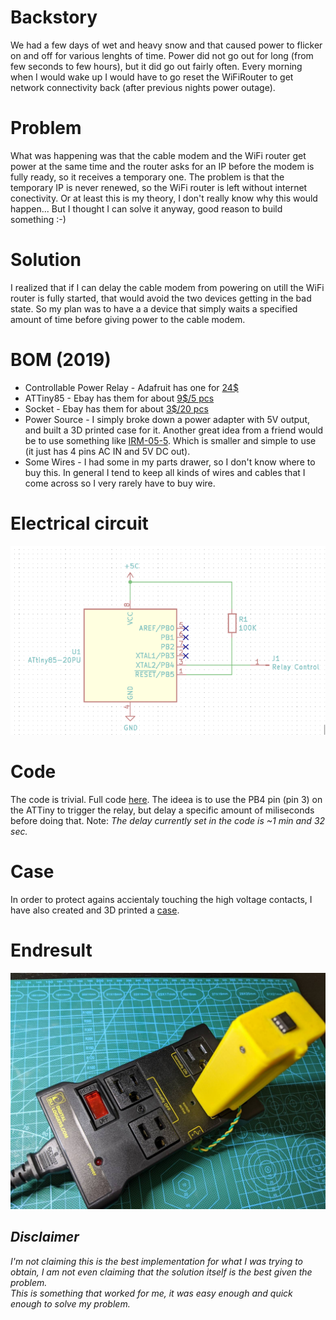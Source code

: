 # Backstory
We had a few days of wet and heavy snow and that caused power to flicker on and off for various lenghts of time.
Power did not go out for long (from few seconds to few hours), but it did go out fairly often.
Every morning when I would wake up I would have to go reset the WiFiRouter to get network connectivity back (after previous nights power outage).

# Problem
What was happening was that the cable modem and the WiFi router get power at the same time and the router asks for an IP before the modem is fully ready, so it receives a temporary one.
The problem is that the temporary IP is never renewed, so the WiFi router is left without internet conectivity.
Or at least this is my theory, I don't really know why this would happen... But I thought I can solve it anyway, good reason to build something :-)

# Solution
I realized that if I can delay the cable modem from powering on utill the WiFi router is fully started, that would avoid the two devices getting in the bad state.
So my plan was to have a a device that simply waits a specified amount of time before giving power to the cable modem.

# BOM (2019)
* Controllable Power Relay - Adafruit has one for [24$](https://www.adafruit.com/product/2935)
* ATTiny85 - Ebay has them for about [9$/5 pcs](https://www.ebay.com/itm/5-PCS-ATTINY85-20PU-ATTINY85-MCU-8BIT-8KB-MICROCONTROLLER-SHIPPED-FROM-USA/282315166074?ssPageName=STRK%3AMEBIDX%3AIT&_trksid=p2057872.m2749.l2649)
* Socket - Ebay has them for about [3$/20 pcs](https://www.ebay.com/itm/20Pcs-8Pin-Dip-20-Ic-Socket-Double-In-Line-Integrated-Circuit-Solder-Type/163040422083?ssPageName=STRK%3AMEBIDX%3AIT&_trksid=p2057872.m2749.l2649)
* Power Source - I simply broke down a power adapter with 5V output, and built a 3D printed case for it.
  Another great idea from a friend would be to use something like [IRM-05-5](https://www.mouser.com/productdetail/mean-well/irm-05-5?qs=WkdRfq4wf1OdYoHS8Am9VA%3D%3D). Which is smaller and simple to use (it just has 4 pins AC IN and 5V DC out).
* Some Wires - I had some in my parts drawer, so I don't know where to buy this. In general I tend to keep all kinds of wires and cables that I come across so I very rarely have to buy wire.

# Electrical circuit
![Electrical Diagram](https://github.com/RazMake/PowerDelayDevice/blob/master/Circuit.png?raw=true)

# Code
The code is trivial. Full code [here](https://github.com/RazMake/PowerDelayDevice/blob/master/PowerDelay.ino?raw=true).
The ideea is to use the PB4 pin (pin 3) on the ATTiny to trigger the relay, but delay a specific amount of miliseconds before doing that.
Note: _The delay currently set in the code is ~1 min and 32 sec._

# Case
In order to protect agains accientaly touching the high voltage contacts, I have also created and 3D printed a [case](https://github.com/RazMake/PowerDelayDevice/blob/master/3D%20Models/DelayPower%20Module%20Case.f3d).

# Endresult
![Device](https://github.com/RazMake/PowerDelayDevice/blob/master/Photos/image007.jpg?raw=true)


## _Disclaimer_
_I'm not claiming this is the best implementation for what I was trying to obtain, I am not even claiming that the solution itself is the best given the problem.  
This is something that worked for me, it was easy enough and quick enough to solve my problem._